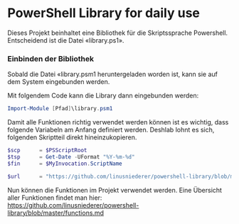 # PowerShell Library for daily use
Dieses Projekt beinhaltet eine Bibliothek für die Skriptssprache Powershell. Entscheidend ist die Datei «library.ps1».


### Einbinden der Bibliothek
Sobald die Datei «library.psm1 heruntergeladen worden ist, kann sie auf dem System eingebunden werden.

Mit folgendem Code kann die Library dann eingebunden werden:

```ps1
Import-Module [Pfad]\library.psm1
```

Damit alle Funktionen richtig verwendet werden können ist es wichtig, dass folgende Variabeln am Anfang definiert werden. Deshlab lohnt es sich, folgenden Skriptteil direkt hineinzukopieren.

```ps1
$scp      = $PSScriptRoot
$tsp      = Get-Date -UFormat "%Y-%m-%d"
$fin      = $MyInvocation.ScriptName

$url      = "https://github.com/linusniederer/powershell-library/blob/master/library.psm1"
```

Nun können die Funktionen im Projekt verwendet werden. Eine Übersicht aller Funktionen findet man hier:
https://github.com/linusniederer/powershell-library/blob/master/functions.md
